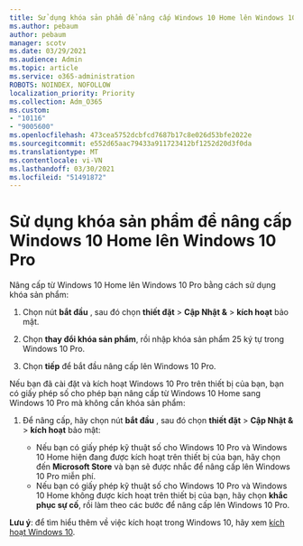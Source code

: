 ```yaml
---
title: Sử dụng khóa sản phẩm để nâng cấp Windows 10 Home lên Windows 10 Pro
ms.author: pebaum
author: pebaum
manager: scotv
ms.date: 03/29/2021
ms.audience: Admin
ms.topic: article
ms.service: o365-administration
ROBOTS: NOINDEX, NOFOLLOW
localization_priority: Priority
ms.collection: Adm_O365
ms.custom:
- "10116"
- "9005600"
ms.openlocfilehash: 473cea5752dcbfcd7687b17c8e026d53bfe2022e
ms.sourcegitcommit: e552d65aac79433a911723412bf1252d20d3f0da
ms.translationtype: MT
ms.contentlocale: vi-VN
ms.lasthandoff: 03/30/2021
ms.locfileid: "51491872"
---
```

# <a name="use-a-product-key-to-upgrade-windows-10-home-to-windows-10-pro"></a>Sử dụng khóa sản phẩm để nâng cấp Windows 10 Home lên Windows 10 Pro

Nâng cấp từ Windows 10 Home lên Windows 10 Pro bằng cách sử dụng khóa sản phẩm:

1. Chọn nút **bắt đầu** , sau đó chọn **thiết đặt**  >  **Cập Nhật &**  >  **kích hoạt** bảo mật.

1. Chọn **thay đổi khóa sản phẩm**, rồi nhập khóa sản phẩm 25 ký tự trong Windows 10 Pro.

1. Chọn **tiếp** để bắt đầu nâng cấp lên Windows 10 Pro.

Nếu bạn đã cài đặt và kích hoạt Windows 10 Pro trên thiết bị của bạn, bạn có giấy phép số cho phép bạn nâng cấp từ Windows 10 Home sang Windows 10 Pro mà không cần khóa sản phẩm:

1. Để nâng cấp, hãy chọn nút **bắt đầu** , sau đó chọn **thiết đặt**  >  **Cập Nhật &**  >  **kích hoạt** bảo mật:

    - Nếu bạn có giấy phép kỹ thuật số cho Windows 10 Pro và Windows 10 Home hiện đang được kích hoạt trên thiết bị của bạn, hãy chọn đến **Microsoft Store** và bạn sẽ được nhắc để nâng cấp lên Windows 10 Pro miễn phí.
    - Nếu bạn có giấy phép kỹ thuật số cho Windows 10 Pro và Windows 10 Home không được kích hoạt trên thiết bị của bạn, hãy chọn **khắc phục sự cố**, rồi làm theo các bước để nâng cấp lên Windows 10 Pro.

**Lưu ý**: để tìm hiểu thêm về việc kích hoạt trong Windows 10, hãy xem [kích hoạt Windows 10](https://support.microsoft.com/windows/activate-windows-10-c39005d4-95ee-b91e-b399-2820fda32227).